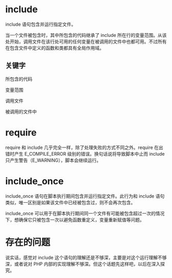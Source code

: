# include
include 语句包含并运行指定文件。

当一个文件被包含时，其中所包含的代码继承了 include 所在行的变量范围。从该处开始，调用文件在该行处可用的任何变量在被调用的文件中也都可用。不过所有在包含文件中定义的函数和类都具有全局作用域。


## 关键字
所包含的代码

变量范围

调用文件

被调用的文件中

# require
require 和 include 几乎完全一样，除了处理失败的方式不同之外。require 在出错时产生 E_COMPILE_ERROR 级别的错误。换句话说将导致脚本中止而 include 只产生警告（E_WARNING），脚本会继续运行。

# include_once
include_once 语句在脚本执行期间包含并运行指定文件。此行为和 include 语句类似，唯一区别是如果该文件中已经被包含过，则不会再次包含。

include_once 可以用于在脚本执行期间同一个文件有可能被包含超过一次的情况下，想确保它只被包含一次以避免函数重定义，变量重新赋值等问题。


# 存在的问题
说实话，感觉对 include 这个语句的理解还是不够深，主要是对这个运行理解不够深，或者说对 PHP 内部的实现理解不够深。但这个话题先这样吧，以后在深入探究。


[1]: http://php.net/manual/zh/function.include.php "include "